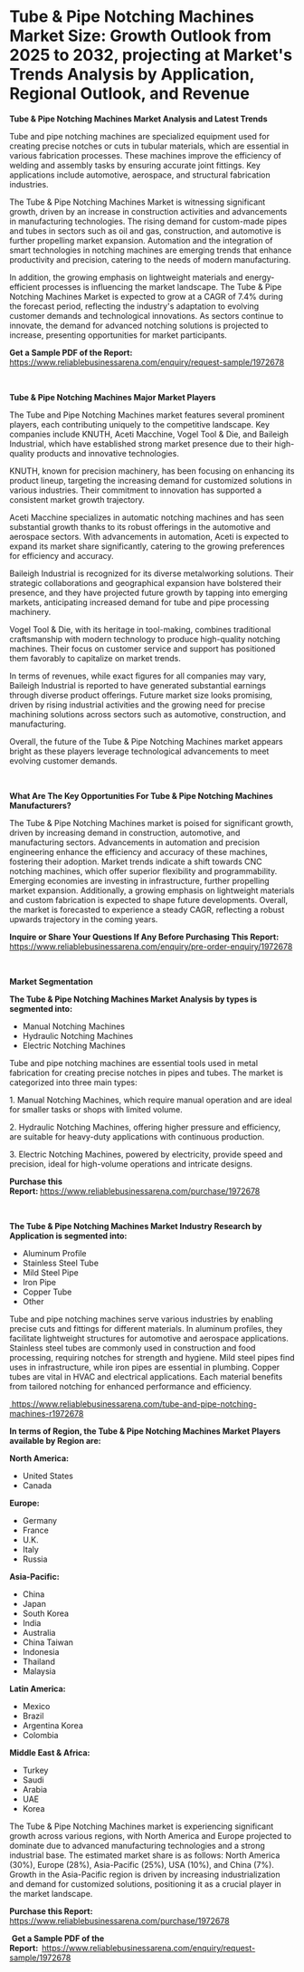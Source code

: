 <p><h1>Tube & Pipe Notching Machines Market Size: Growth Outlook from 2025 to 2032, projecting at Market's Trends Analysis by Application, Regional Outlook, and Revenue</h1></p><p><strong>Tube & Pipe Notching Machines Market Analysis and Latest Trends</strong></p>
<p><p>Tube and pipe notching machines are specialized equipment used for creating precise notches or cuts in tubular materials, which are essential in various fabrication processes. These machines improve the efficiency of welding and assembly tasks by ensuring accurate joint fittings. Key applications include automotive, aerospace, and structural fabrication industries.</p><p>The Tube & Pipe Notching Machines Market is witnessing significant growth, driven by an increase in construction activities and advancements in manufacturing technologies. The rising demand for custom-made pipes and tubes in sectors such as oil and gas, construction, and automotive is further propelling market expansion. Automation and the integration of smart technologies in notching machines are emerging trends that enhance productivity and precision, catering to the needs of modern manufacturing.</p><p>In addition, the growing emphasis on lightweight materials and energy-efficient processes is influencing the market landscape. The Tube & Pipe Notching Machines Market is expected to grow at a CAGR of 7.4% during the forecast period, reflecting the industry's adaptation to evolving customer demands and technological innovations. As sectors continue to innovate, the demand for advanced notching solutions is projected to increase, presenting opportunities for market participants.</p></p>
<p><strong>Get a Sample PDF of the Report:&nbsp;</strong> <a href="https://www.reliablebusinessarena.com/enquiry/request-sample/1972678?utm_campaign=2630&utm_medium=2&utm_source=Github&utm_content=ia&utm_term=12042025&utm_id=tube-pipe-notching-machines">https://www.reliablebusinessarena.com/enquiry/request-sample/1972678</a></p>
<p>&nbsp;</p>
<p><strong>Tube & Pipe Notching Machines Major Market Players</strong></p>
<p><p>The Tube and Pipe Notching Machines market features several prominent players, each contributing uniquely to the competitive landscape. Key companies include KNUTH, Aceti Macchine, Vogel Tool & Die, and Baileigh Industrial, which have established strong market presence due to their high-quality products and innovative technologies. </p><p>KNUTH, known for precision machinery, has been focusing on enhancing its product lineup, targeting the increasing demand for customized solutions in various industries. Their commitment to innovation has supported a consistent market growth trajectory. </p><p>Aceti Macchine specializes in automatic notching machines and has seen substantial growth thanks to its robust offerings in the automotive and aerospace sectors. With advancements in automation, Aceti is expected to expand its market share significantly, catering to the growing preferences for efficiency and accuracy.</p><p>Baileigh Industrial is recognized for its diverse metalworking solutions. Their strategic collaborations and geographical expansion have bolstered their presence, and they have projected future growth by tapping into emerging markets, anticipating increased demand for tube and pipe processing machinery.</p><p>Vogel Tool & Die, with its heritage in tool-making, combines traditional craftsmanship with modern technology to produce high-quality notching machines. Their focus on customer service and support has positioned them favorably to capitalize on market trends. </p><p>In terms of revenues, while exact figures for all companies may vary, Baileigh Industrial is reported to have generated substantial earnings through diverse product offerings. Future market size looks promising, driven by rising industrial activities and the growing need for precise machining solutions across sectors such as automotive, construction, and manufacturing. </p><p>Overall, the future of the Tube & Pipe Notching Machines market appears bright as these players leverage technological advancements to meet evolving customer demands.</p></p>
<p>&nbsp;</p>
<p><strong>What Are The Key Opportunities For Tube & Pipe Notching Machines Manufacturers?</strong></p>
<p><p>The Tube & Pipe Notching Machines market is poised for significant growth, driven by increasing demand in construction, automotive, and manufacturing sectors. Advancements in automation and precision engineering enhance the efficiency and accuracy of these machines, fostering their adoption. Market trends indicate a shift towards CNC notching machines, which offer superior flexibility and programmability. Emerging economies are investing in infrastructure, further propelling market expansion. Additionally, a growing emphasis on lightweight materials and custom fabrication is expected to shape future developments. Overall, the market is forecasted to experience a steady CAGR, reflecting a robust upwards trajectory in the coming years.</p></p>
<p><strong>Inquire or Share Your Questions If Any Before Purchasing This Report:</strong> <a href="https://www.reliablebusinessarena.com/enquiry/pre-order-enquiry/1972678?utm_campaign=2630&utm_medium=2&utm_source=Github&utm_content=ia&utm_term=12042025&utm_id=tube-pipe-notching-machines">https://www.reliablebusinessarena.com/enquiry/pre-order-enquiry/1972678</a></p>
<p>&nbsp;</p>
<p><strong>Market Segmentation</strong></p>
<p><strong>The Tube & Pipe Notching Machines Market Analysis by types is segmented into:</strong></p>
<p><ul><li>Manual Notching Machines</li><li>Hydraulic Notching Machines</li><li>Electric Notching Machines</li></ul></p>
<p><p>Tube and pipe notching machines are essential tools used in metal fabrication for creating precise notches in pipes and tubes. The market is categorized into three main types: </p><p>1. Manual Notching Machines, which require manual operation and are ideal for smaller tasks or shops with limited volume.</p><p>2. Hydraulic Notching Machines, offering higher pressure and efficiency, are suitable for heavy-duty applications with continuous production. </p><p>3. Electric Notching Machines, powered by electricity, provide speed and precision, ideal for high-volume operations and intricate designs.</p></p>
<p><strong>Purchase this Report:&nbsp;</strong><a href="https://www.reliablebusinessarena.com/purchase/1972678?utm_campaign=2630&utm_medium=2&utm_source=Github&utm_content=ia&utm_term=12042025&utm_id=tube-pipe-notching-machines">https://www.reliablebusinessarena.com/purchase/1972678</a></p>
<p>&nbsp;</p>
<p><strong>The Tube & Pipe Notching Machines Market Industry Research by Application is segmented into:</strong></p>
<p><ul><li>Aluminum Profile</li><li>Stainless Steel Tube</li><li>Mild Steel Pipe</li><li>Iron Pipe</li><li>Copper Tube</li><li>Other</li></ul></p>
<p><p>Tube and pipe notching machines serve various industries by enabling precise cuts and fittings for different materials. In aluminum profiles, they facilitate lightweight structures for automotive and aerospace applications. Stainless steel tubes are commonly used in construction and food processing, requiring notches for strength and hygiene. Mild steel pipes find uses in infrastructure, while iron pipes are essential in plumbing. Copper tubes are vital in HVAC and electrical applications. Each material benefits from tailored notching for enhanced performance and efficiency.</p></p>
<p><a href="https://www.reliablebusinessarena.com/tube-and-pipe-notching-machines-r1972678?utm_campaign=2630&utm_medium=2&utm_source=Github&utm_content=ia&utm_term=12042025&utm_id=tube-pipe-notching-machines">&nbsp;https://www.reliablebusinessarena.com/tube-and-pipe-notching-machines-r1972678</a></p>
<p><strong>In terms of Region, the Tube & Pipe Notching Machines Market Players available by Region are:</strong></p>
<p>
    <p> <strong> North America: </strong>
        <ul>
            <li>United States</li>
            <li>Canada</li>
        </ul>
        </p> 
    <p> <strong> Europe: </strong>
        <ul>
            <li>Germany</li>
            <li>France</li>
            <li>U.K.</li>
            <li>Italy</li>
            <li>Russia</li>
        </ul>
        </p> 
    <p> <strong> Asia-Pacific: </strong>
        <ul>
            <li>China</li>
            <li>Japan</li>
            <li>South Korea</li>
            <li>India</li>
            <li>Australia</li>
            <li>China Taiwan</li>
            <li>Indonesia</li>
            <li>Thailand</li>
            <li>Malaysia</li>
        </ul>
        </p> 
    <p> <strong> Latin America: </strong>
        <ul>
            <li>Mexico</li>
            <li>Brazil</li>
            <li>Argentina Korea</li>
            <li>Colombia</li>
        </ul>
        </p> 
    <p> <strong> Middle East & Africa: </strong>
        <ul>
            <li>Turkey</li>
            <li>Saudi</li>
            <li>Arabia</li>
            <li>UAE</li>
            <li>Korea</li>
        </ul>
    </p>
    </p>
<p><p>The Tube & Pipe Notching Machines market is experiencing significant growth across various regions, with North America and Europe projected to dominate due to advanced manufacturing technologies and a strong industrial base. The estimated market share is as follows: North America (30%), Europe (28%), Asia-Pacific (25%), USA (10%), and China (7%). Growth in the Asia-Pacific region is driven by increasing industrialization and demand for customized solutions, positioning it as a crucial player in the market landscape.</p></p>
<p><strong>Purchase this Report: </strong><a href="https://www.reliablebusinessarena.com/purchase/1972678?utm_campaign=2630&utm_medium=2&utm_source=Github&utm_content=ia&utm_term=12042025&utm_id=tube-pipe-notching-machines">https://www.reliablebusinessarena.com/purchase/1972678</a></p>
<p>&nbsp;<strong>Get a Sample PDF of the Report:&nbsp;&nbsp;</strong><a href="https://www.reliablebusinessarena.com/enquiry/request-sample/1972678?utm_campaign=2630&utm_medium=2&utm_source=Github&utm_content=ia&utm_term=12042025&utm_id=tube-pipe-notching-machines">https://www.reliablebusinessarena.com/enquiry/request-sample/1972678</a></p>
<p><strong></strong></p>
<p><p></p><p></p><p></p></p>